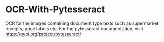 # OCR-With-Pytesseract
OCR for the images containing document type texts such as supermarket receipts, price labels etc.
For the pytesseract documentation, visit https://pypi.org/project/pytesseract/

